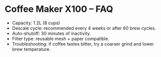 # Coffee Maker X100 – FAQ
- Capacity: 1.2L (8 cups)
- Descale cycle: recommended every 4 weeks or after 60 brew cycles.
- Auto-shutoff: 30 minutes of inactivity.
- Filter type: reusable mesh + paper compatible.
- Troubleshooting: if coffee tastes bitter, try a coarser grind and lower brew temperature.
